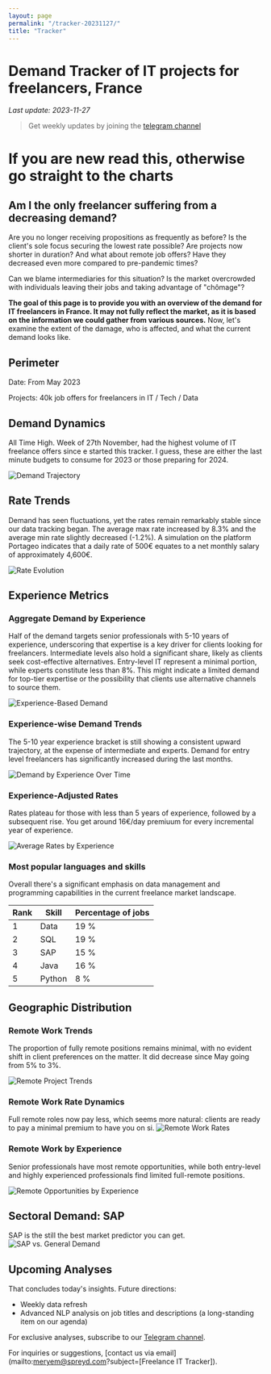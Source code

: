 ```yaml
---
layout: page
permalink: "/tracker-20231127/"
title: "Tracker"
---
```

# Demand Tracker of IT projects for freelancers, France

*Last update: 2023-11-27*

> Get weekly updates by joining the [telegram
> channel](https://t.me/+3y9PJaF335UxYTg0)

# If you are new read this, otherwise go straight to the charts

## Am I the only freelancer suffering from a decreasing demand?

Are you no longer receiving propositions as frequently as before?
Is the client's sole focus securing the lowest rate possible?
Are projects now shorter in duration?
And what about remote job offers? Have they decreased even more compared to pre-pandemic times?

Can we blame intermediaries for this situation?
Is the market overcrowded with individuals leaving their jobs and taking advantage of "chômage"?

**The goal of this page is to provide you with an overview of the demand for IT freelancers in France. It may not fully reflect the market, as it is based on the information we could gather from various sources.**
Now, let's examine the extent of the damage, who is affected, and what the current demand looks like.

## Perimeter

Date: From May 2023

Projects: 40k job offers for freelancers in IT / Tech / Data

## Demand Dynamics

All Time High.
Week of 27th November, had the highest volume of IT freelance offers since e started this tracker.
I guess, these are either the last minute budgets to consume for 2023 or those preparing for 2024.

![Demand Trajectory](/tracker/figs/20231127_missions_by_week.png)

## Rate Trends

Demand has seen fluctuations, yet the rates remain remarkably stable since our data tracking began.
The average max rate increased by 8.3% and the average min rate slightly decreased (-1.2%).
A simulation on the platform Portageo indicates that a daily rate of 500€ equates to a net monthly salary of approximately 4,600€.

![Rate Evolution](/tracker/figs/20231127_missions_by_week_rate.png)

## Experience Metrics

### Aggregate Demand by Experience

Half of the demand targets senior professionals with 5-10 years of experience, underscoring that expertise is a key driver for clients looking for freelancers.
Intermediate levels also hold a significant share, likely as clients seek cost-effective alternatives.
Entry-level IT represent a minimal portion, while experts constitute less than 8%. This might indicate a limited demand for top-tier expertise or the possibility that clients use alternative channels to source them.

![Experience-Based Demand](/tracker/figs/20231127_exp_lvl.png)

### Experience-wise Demand Trends

The 5-10 year experience bracket is still showing a consistent upward trajectory, at the expense of intermediate and experts. 
Demand for entry level freelancers has significantly increased during the last months.

![Demand by Experience Over Time](/tracker/figs/20231127_missions_by_week_exp.png)

### Experience-Adjusted Rates

Rates plateau for those with less than 5 years of experience, followed by a subsequent rise. You get around 16€/day premiuum for every incremental year of experience.

![Average Rates by Experience](/tracker/figs/20231127_exp_lvl_rate.png)

### Most popular languages and skills

Overall there's a significant emphasis on data management and programming capabilities in the current freelance market landscape.

| Rank | Skill  | Percentage of jobs |
| ---- | ------ | ------------------ |
| 1    | Data   | 19 %               |
| 2    | SQL    | 19 %               |
| 3    | SAP    | 15 %               |
| 4    | Java   | 16 %               |
| 5    | Python | 8 %                |

## Geographic Distribution

### Remote Work Trends

The proportion of fully remote positions remains minimal, with no evident shift in client preferences on the matter.
It did decrease since May going from 5% to 3%.

![Remote Project Trends](/tracker/figs/20231127_missions_by_remote.png)

### Remote Work Rate Dynamics

Full remote roles now pay less, which seems more natural: clients are ready to pay a minimal premium to have you on si.
![Remote Work Rates](/tracker/figs/20231127_missions_by_remote_rate.png)

### Remote Work by Experience

Senior professionals have most remote opportunities, while both entry-level and highly experienced professionals find limited full-remote positions.

![Remote Opportunities by Experience](/tracker/figs/20231127_missions_by_remote_exp.png)

## Sectoral Demand: SAP

SAP is the still the best market predictor you can get.
![SAP vs. General Demand](/tracker/figs/20231127_missions_by_sap.png)



## Upcoming Analyses

That concludes today's insights. Future directions:

- Weekly data refresh
- Advanced NLP analysis on job titles and descriptions (a long-standing item on our agenda)

For exclusive analyses, subscribe to our [Telegram channel](https://t.me/+3y9PJaF335UxYTg0).

For inquiries or suggestions, [contact us via email](mailto:meryem@spreyd.com?subject=[Freelance IT Tracker]).
